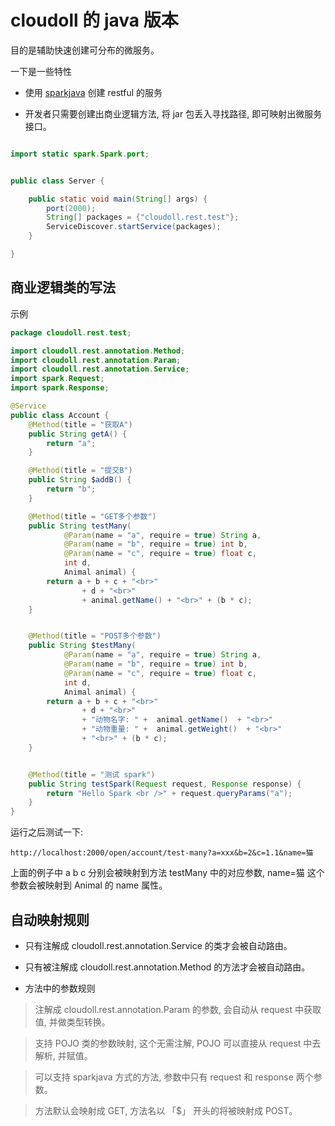 # cloudoll 的 java 版本

目的是辅助快速创建可分布的微服务。

一下是一些特性

* 使用 [sparkjava](http://sparkjava.com/) 创建 restful 的服务

* 开发者只需要创建出商业逻辑方法, 将 jar 包丢入寻找路径, 即可映射出微服务接口。


```java

import static spark.Spark.port;


public class Server {

    public static void main(String[] args) {
        port(2000);
        String[] packages = {"cloudoll.rest.test"};
        ServiceDiscover.startService(packages);
    }

}

```

## 商业逻辑类的写法


示例


```java
package cloudoll.rest.test;

import cloudoll.rest.annotation.Method;
import cloudoll.rest.annotation.Param;
import cloudoll.rest.annotation.Service;
import spark.Request;
import spark.Response;

@Service
public class Account {
    @Method(title = "获取A")
    public String getA() {
        return "a";
    }

    @Method(title = "提交B")
    public String $addB() {
        return "b";
    }

    @Method(title = "GET多个参数")
    public String testMany(
            @Param(name = "a", require = true) String a,
            @Param(name = "b", require = true) int b,
            @Param(name = "c", require = true) float c,
            int d,
            Animal animal) {
        return a + b + c + "<br>"
                + d + "<br>"
                + animal.getName() + "<br>" + (b * c);
    }


    @Method(title = "POST多个参数")
    public String $testMany(
            @Param(name = "a", require = true) String a,
            @Param(name = "b", require = true) int b,
            @Param(name = "c", require = true) float c,
            int d,
            Animal animal) {
        return a + b + c + "<br>"
                + d + "<br>"
                + "动物名字: " +  animal.getName()  + "<br>"
                + "动物重量: " +  animal.getWeight()  + "<br>"
                + "<br>" + (b * c);
    }


    @Method(title = "测试 spark")
    public String testSpark(Request request, Response response) {
        return "Hello Spark <br />" + request.queryParams("a");
    }
}

```

运行之后测试一下:

```
http://localhost:2000/open/account/test-many?a=xxx&b=2&c=1.1&name=猫
```

上面的例子中 a b c 分别会被映射到方法 testMany 中的对应参数,
name=猫 这个参数会被映射到 Animal 的 name 属性。

## 自动映射规则

* 只有注解成 cloudoll.rest.annotation.Service  的类才会被自动路由。

* 只有被注解成 cloudoll.rest.annotation.Method  的方法才会被自动路由。

* 方法中的参数规则

 > 注解成 cloudoll.rest.annotation.Param 的参数, 会自动从 request 中获取值, 并做类型转换。

 > 支持 POJO 类的参数映射, 这个无需注解, POJO 可以直接从 request 中去解析, 并赋值。

 > 可以支持 sparkjava 方式的方法, 参数中只有  request 和 response 两个参数。

 > 方法默认会映射成 GET, 方法名以 「$」 开头的将被映射成 POST。
